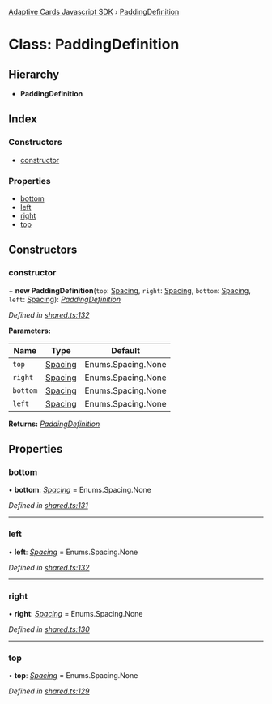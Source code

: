 [Adaptive Cards Javascript SDK](../README.md) › [PaddingDefinition](paddingdefinition.md)

# Class: PaddingDefinition

## Hierarchy

* **PaddingDefinition**

## Index

### Constructors

* [constructor](paddingdefinition.md#constructor)

### Properties

* [bottom](paddingdefinition.md#bottom)
* [left](paddingdefinition.md#left)
* [right](paddingdefinition.md#right)
* [top](paddingdefinition.md#top)

## Constructors

###  constructor

\+ **new PaddingDefinition**(`top`: [Spacing](../enums/spacing.md), `right`: [Spacing](../enums/spacing.md), `bottom`: [Spacing](../enums/spacing.md), `left`: [Spacing](../enums/spacing.md)): *[PaddingDefinition](paddingdefinition.md)*

*Defined in [shared.ts:132](https://github.com/microsoft/AdaptiveCards/blob/8588bd5ad/source/nodejs/adaptivecards/src/shared.ts#L132)*

**Parameters:**

Name | Type | Default |
------ | ------ | ------ |
`top` | [Spacing](../enums/spacing.md) | Enums.Spacing.None |
`right` | [Spacing](../enums/spacing.md) | Enums.Spacing.None |
`bottom` | [Spacing](../enums/spacing.md) | Enums.Spacing.None |
`left` | [Spacing](../enums/spacing.md) | Enums.Spacing.None |

**Returns:** *[PaddingDefinition](paddingdefinition.md)*

## Properties

###  bottom

• **bottom**: *[Spacing](../enums/spacing.md)* = Enums.Spacing.None

*Defined in [shared.ts:131](https://github.com/microsoft/AdaptiveCards/blob/8588bd5ad/source/nodejs/adaptivecards/src/shared.ts#L131)*

___

###  left

• **left**: *[Spacing](../enums/spacing.md)* = Enums.Spacing.None

*Defined in [shared.ts:132](https://github.com/microsoft/AdaptiveCards/blob/8588bd5ad/source/nodejs/adaptivecards/src/shared.ts#L132)*

___

###  right

• **right**: *[Spacing](../enums/spacing.md)* = Enums.Spacing.None

*Defined in [shared.ts:130](https://github.com/microsoft/AdaptiveCards/blob/8588bd5ad/source/nodejs/adaptivecards/src/shared.ts#L130)*

___

###  top

• **top**: *[Spacing](../enums/spacing.md)* = Enums.Spacing.None

*Defined in [shared.ts:129](https://github.com/microsoft/AdaptiveCards/blob/8588bd5ad/source/nodejs/adaptivecards/src/shared.ts#L129)*
